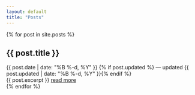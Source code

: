 ```yaml
---
layout: default
title: "Posts"
---
```


{% for post in site.posts %}
<article class="post">
	<h2>{{ post.title }}</h2>
	<div class="date">
		{{ post.date | date: "%B %-d, %Y" }}
		{% if post.updated %} — updated {{ post.updated | date: "%B %-d, %Y" }}{% endif %}
	</div>
	{{ post.excerpt }}
	<a href="{{ post.url | relative_url}}">read more</a>
</article>
{% endfor %}